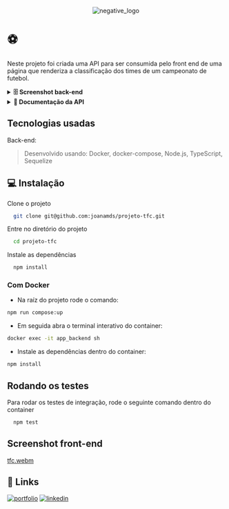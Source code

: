 <div align="center">

![negative_logo](https://user-images.githubusercontent.com/106452876/230154325-dbaefe71-3b3a-48a2-9ab0-e442a5a204eb.png)

</div>

# :soccer:

Neste projeto foi criada uma API para ser consumida pelo front end de uma página que renderiza a classificação dos times de um campeonato de futebol. 

<details>
<summary>
	<strong> 🗄️ Screenshot back-end </strong>
</summary>

![tfc](https://user-images.githubusercontent.com/106452876/230155315-e341e393-8cfe-47af-94ea-1360779620ea.jpg)
	
</details>
<details>

<summary> 
	<strong> 📁 Documentação da API</strong>
</summary>

| Método HTTP | Endpoint   | Descrição               | 
| :---------- | :--------- | :---------------------- |
| POST        | `/login`   | Faz o login com usuários do banco de dados                        |
| GET         | `/teams`   | Retorna todos os times do campeonato
| GET         | `/teams/:id` | Retorna o time de acordo com o id
| GET         | `/login/role`| :key: Retorna se é usuário ou administrador
| GET         | `/matches`   | Retorna todas as partidas 
| GET         | `/matches?inProgress=true` | Retorna todas as partidas em andamento
| GET         | `/matches?inProgress=false`| Retorna todas as partidas finalizadas
| PATCH       | `/matches/:id`    | :key: Atualiza a partida de acordo com o id passado no parâmetro
| PATCH       | `/matches/:id/finish` | :key: Finaliza uma partida
| POST         | `/matches`           | :key: Insere uma nova partida
| GET          | `/leaderboar/home`   | Retorna a classificação dos times mandantes
| GET          | `/leaderboard/away`  | Retorna a classificação dos times visitantes
| GET          | `/leaderboard`       | Retorna a classificação geral dos times 

:key: Para as rotas que tem uma chave é necessário inserir o token gerado no login no headers com o título "Authorization".

### Corpo das requisições

- POST `/login`

```json
{
	"email": "string",
	"password": "string"
}
```

- POST `/matches`

```json
{
  "homeTeamId": 16, // O valor deve ser o id do time
  "awayTeamId": 8, // O valor deve ser o id do time
  "homeTeamGoals": 2,
  "awayTeamGoals": 2,
}
```

- PATCH `/matches/:id`

```json
{
  "homeTeamGoals": 3,
  "awayTeamGoals": 1
}
```

</details> 

## Tecnologias usadas
Back-end:
> Desenvolvido usando: Docker, docker-compose, Node.js, TypeScript, Sequelize

## 💻 Instalação

Clone o projeto

```bash
  git clone git@github.com:joanamds/projeto-tfc.git
```

Entre no diretório do projeto

```bash
  cd projeto-tfc
```

Instale as dependências

```bash
  npm install
```

### Com Docker

- Na raíz do projeto rode o comando:
```bash
npm run compose:up
```
- Em seguida abra o terminal interativo do container:
```bash
docker exec -it app_backend sh
```
- Instale as dependências dentro do container:
```bash
npm install
```

## Rodando os testes

Para rodar os testes de integração, rode o seguinte comando dentro do container

```bash
  npm test
```


## Screenshot front-end

[tfc.webm](https://user-images.githubusercontent.com/106452876/230155439-17047d3a-def0-425e-80e0-a0b52f9e8da1.webm)

## 🔗 Links
[![portfolio](https://img.shields.io/badge/my_portfolio-000?style=for-the-badge&logo=ko-fi&logoColor=white)](https://joanamds.github.io/#/)
[![linkedin](https://img.shields.io/badge/linkedin-0A66C2?style=for-the-badge&logo=linkedin&logoColor=white)](https://www.linkedin.com/in/dev-joanamds/)

